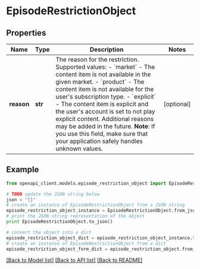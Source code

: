 # EpisodeRestrictionObject


## Properties
Name | Type | Description | Notes
------------ | ------------- | ------------- | -------------
**reason** | **str** | The reason for the restriction. Supported values: - &#x60;market&#x60; - The content item is not available in the given market. - &#x60;product&#x60; - The content item is not available for the user&#39;s subscription type. - &#x60;explicit&#x60; - The content item is explicit and the user&#39;s account is set to not play explicit content.  Additional reasons may be added in the future. **Note**: If you use this field, make sure that your application safely handles unknown values.  | [optional] 

## Example

```python
from openapi_client.models.episode_restriction_object import EpisodeRestrictionObject

# TODO update the JSON string below
json = "{}"
# create an instance of EpisodeRestrictionObject from a JSON string
episode_restriction_object_instance = EpisodeRestrictionObject.from_json(json)
# print the JSON string representation of the object
print EpisodeRestrictionObject.to_json()

# convert the object into a dict
episode_restriction_object_dict = episode_restriction_object_instance.to_dict()
# create an instance of EpisodeRestrictionObject from a dict
episode_restriction_object_form_dict = episode_restriction_object.from_dict(episode_restriction_object_dict)
```
[[Back to Model list]](../README.md#documentation-for-models) [[Back to API list]](../README.md#documentation-for-api-endpoints) [[Back to README]](../README.md)


